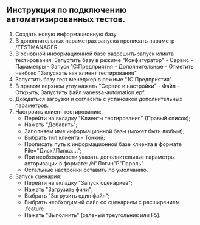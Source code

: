 ## Инструкция по подключению автоматизированных тестов.

1. Создать новую информационную базу. 
2. В дополнительных параметрах запуска прописать параметр /TESTMANAGER.
3. В основной информационной базе разрешить запуск клинта тестирования:
    Запустить базу в режиме "Конфигуратор" - Сервис - Параметры - Запуск 1С:Предприятия - Дополнительные - Отметить чекбокс "Запускать как клиент тестирования"
4. Запустить базу тест менеджер в режиме "1С:Предприятия".
5. В правом верхнем углу нажать "Сервис и настройки" - Файл - Открыть;
    Запустить файл vanessa-automation.epf.
6. Дождаться загрузки и согласить с установкой дополнительных параметров.
7. Настроить клиент тестирования:
    - Перейти на вкладку "Клиенты тестирования" (Правый список);
    - Нажать "Добавить";
    - Заполняем имя информационной базы (может быть любым);
    - Выбрать тип клиента - Тонкий;
    - Прописать путь к информационной базе клиента в формате File="Диск:\Папка\....";
    - При необходимости указать дополнительные параметры авторизации в формате:
        /N"Логин"P"Пароль"
    - Остальные настройки оставить по умолчанию.
8. Запуск сценария:
    - Перейти на вкладку "Запуск сценариев";
    - Нажать "Загрузить фичи";
    - Выбрать "Загрузить один файл";
    - Выбрать необходимый файл со сценарием с расширением .feature
    - Нажать "Выполнить" (зеленый треугольник или F5).

